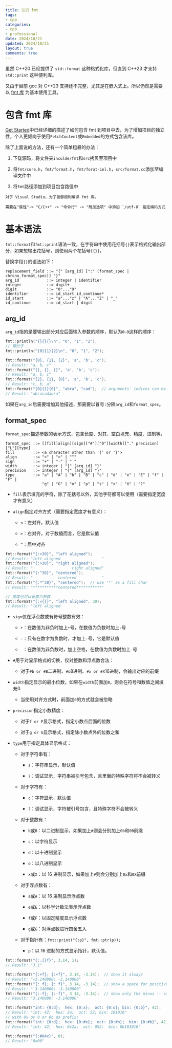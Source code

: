 ```yaml
---
title: 认识 fmt
tags: 
- cpp
categories:
- cpp
- professional
date: 2024/10/21
updated: 2024/10/21
layout: true
comments: true
---
```


虽然 C++20 已经提供了 `std::format` 这种格式化库，但直到 C++23 才支持 `std::print` 这种便利库。

又由于目前 gcc 对 C++23 支持还不完整，尤其是在嵌入式上。所以仍然是需要以 [fmt 库](https://github.com/fmtlib/fmt) 为基本使用工具。

<!--more-->

# 包含 fmt 库

[Get Started](https://fmt.dev/11.0/get-started/)中已经详细的描述了如何包含 fmt 到项目中去，为了增加项目的独立性，个人更倾向于使用`FetchContent`或`Embedded`的方式包含该库。

除了上面说的方法，还有一个简单粗暴的办法：

1. 下载源码，将文件夹`inculde/fmt`和`src`拷贝至项目中

2. 将`fmt/core.h`，`fmt/format.h`，`fmt/forat-inl.h`，`src/format.cc`添加至编译文件中

3. 将`fmt`路径添加到项目包含路径中

```shell
对于 Visual Studio，为了能够顺利编译 fmt 库。

需要在"属性"-> "C/C++" -> "命令行" -> "附加选项" 中添加 `/utf-8` 指定编码方式
```

# 基本语法

`fmt::format`和`fmt::print`语法一致，在字符串中使用花括号`{}`表示格式化输出部分，如果想输出花括号，则使用两个花括号`{{}}`。

替换字段`{}`的语法如下：

```shell
replacement_field ::= "{" [arg_id] [":" (format_spec | chrono_format_spec)] "}"
arg_id            ::= integer | identifier
integer           ::= digit+
digit             ::= "0"..."9"
identifier        ::= id_start id_continue*
id_start          ::= "a"..."z" | "A"..."Z" | "_"
id_continue       ::= id_start | digit
```

## arg_id

`arg_id`指的是要输出部分对应后面输入参数的顺序，默认为`0~9`这样的顺序：

```cpp
fmt::println("{}{}{}\n", "0", "1", "2");
// 等价于
fmt::println("{0}{1}{2}\n", "0", "1", "2");

fmt::format("{0}, {1}, {2}", 'a', 'b', 'c');
// Result: "a, b, c"
fmt::format("{}, {}, {}", 'a', 'b', 'c');
// Result: "a, b, c"
fmt::format("{2}, {1}, {0}", 'a', 'b', 'c');
// Result: "c, b, a"
fmt::format("{0}{1}{0}", "abra", "cad");  // arguments' indices can be repeated
// Result: "abracadabra"
```

如果在`arg_id`后需要增加其他描述，那需要以冒号`:`分隔`arg_id`和`format_spec`。

## format_spec

`format_spec`描述参数的表示方式，包含长度、对其、空白填充、精度、进制等。

```shell
format_spec ::= [[fill]align][sign]["#"]["0"][width]["." precision]["L"][type]
fill        ::= <a character other than '{' or '}'>
align       ::= "<" | ">" | "^"
sign        ::= "+" | "-" | " "
width       ::= integer | "{" [arg_id] "}"
precision   ::= integer | "{" [arg_id] "}"
type        ::= "a" | "A" | "b" | "B" | "c" | "d" | "e" | "E" | "f" | "F" |
                "g" | "G" | "o" | "p" | "s" | "x" | "X" | "?"
```

- `fill`表示填充的字符，除了花括号以外，其他字符都可以使用（需要指定宽度才有意义）

- `align`指定对齐方式（需要指定宽度才有意义）：
  
  - `<`：左对齐，默认值
  
  - `>`：右对齐，对于数值而言，它是默认值
  
  - `^`：居中对齐

```cpp
fmt::format("{:<30}", "left aligned");
// Result: "left aligned                  "
fmt::format("{:>30}", "right aligned");
// Result: "                 right aligned"
fmt::format("{:^30}", "centered");
// Result: "           centered           "
fmt::format("{:*^30}", "centered");  // use '*' as a fill char
// Result: "***********centered***********"

// 宽度也可以设置为参数
fmt::format("{:<{}}", "left aligned", 30);
// Result: "left aligned 
```

- `sign`仅在浮点数或有符号整数有效：
  
  - `+`：在数值为非负时加上`+`号，在数值为负数时加上`-`号
  
  - `-`：只有在数字为负数时，才加上`-`号，它是默认值
  
  - ` `：在数值为非负数时，加上空格，在数值为负数时加上`-`号

- `#`用于对显示格式的切换，仅对整数和浮点数合法：
  
  - 对于`#b or #B`二进制、`#o`8进制、`#x or #X`16进制，会输出对应的前缀

- `width`指定显示的最小位数，如果在`width`前面加`0`，则会在符号和数值之间填充0.
  
  - 当使用对齐方式时，前面加`0`的方式就会被忽略

- `precision`指定小数精度：
  
  - 对于`f or F`显示格式，指定小数点后面的位数
  
  - 对于`g or G`显示格式，指定除小数点外的位数之和

- `type`用于指定具体显示格式：
  
  - 对于字符串有：
    
    - `s`：字符串显示，默认值
    
    - `?`：调试显示，字符串被引号包含，且里面的特殊字符将不会被转义
  
  - 对于字符有：
    
    - `c`：字符显示，默认值
    
    - `?`：调试显示，字符被引号包含，且特殊字符不会被转义
  
  - 对于整数有：
    
    - `b`或`B`：以二进制显示，如果加上`#`则会分别加上`0b`和`0B`前缀
    
    - `c`：以字符显示
    
    - `d`：以十进制显示
    
    - `o`：以八进制显示
    
    - `x`或`X`：以 16 进制显示，如果加上`#`则会分别加上`0x`和`0X`前缀
  
  - 对于浮点数有：
    
    - `a`或`A`：以 16 进制显示浮点数
    
    - `e`或`E`：以科学计数法表示浮点数
    
    - `f`或`F`：以固定精度显示浮点数
    
    - `g`或`G`：对浮点数进行四舍五入
  
  - 对于指针有：`fmt::print("{:p}", fmt::ptr(p));`
    
    - `p`：以 16 进制的方式显示指针，默认值。

```cpp
fmt::format("{:.{}f}", 3.14, 1);
// Result: "3.1"

fmt::format("{:+f}; {:+f}", 3.14, -3.14);  // show it always
// Result: "+3.140000; -3.140000"
fmt::format("{: f}; {: f}", 3.14, -3.14);  // show a space for positive numbers
// Result: " 3.140000; -3.140000"
fmt::format("{:-f}; {:-f}", 3.14, -3.14);  // show only the minus -- same as '{:f}; {:f}'
// Result: "3.140000; -3.140000"

fmt::format("int: {0:d};  hex: {0:x};  oct: {0:o}; bin: {0:b}", 42);
// Result: "int: 42;  hex: 2a;  oct: 52; bin: 101010"
// with 0x or 0 or 0b as prefix:
fmt::format("int: {0:d};  hex: {0:#x};  oct: {0:#o};  bin: {0:#b}", 42);
// Result: "int: 42;  hex: 0x2a;  oct: 052;  bin: 0b101010"

fmt::format("{:#04x}", 0);
// Result: "0x00"
```
